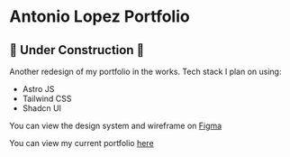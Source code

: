 # Antonio Lopez Portfolio

## 🚧 Under Construction 🚧

Another redesign of my portfolio in the works. Tech stack I plan on using:

- Astro JS
- Tailwind CSS
- Shadcn UI

You can view the design system and wireframe on [Figma](https://www.figma.com/file/zQP2pN0zzrsOFYxgq3cSqi/portfolio?type=design&node-id=0%3A1&mode=design&t=MIKdZ66Q382JYse5-1)

You can view my current portfolio [here](https://github.com/antonio-lopez/antonio-lopez-portfolio-v2)
